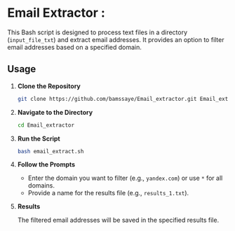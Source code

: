 # Email Extractor :

This Bash script is designed to process text files in a directory (`input_file_txt`) and extract email addresses. It provides an option to filter email addresses based on a specified domain.

## Usage

1. **Clone the Repository**

    ```bash
    git clone https://github.com/bamssaye/Email_extractor.git Email_extractor
    ```

2. **Navigate to the Directory**

    ```bash
    cd Email_extractor
    ```

3. **Run the Script**

    ```bash
    bash email_extract.sh
    ```

4. **Follow the Prompts**

   - Enter the domain you want to filter (e.g., `yandex.com`) or use `*` for all domains.
   - Provide a name for the results file (e.g., `results_1.txt`).

5. **Results**

   The filtered email addresses will be saved in the specified results file.
